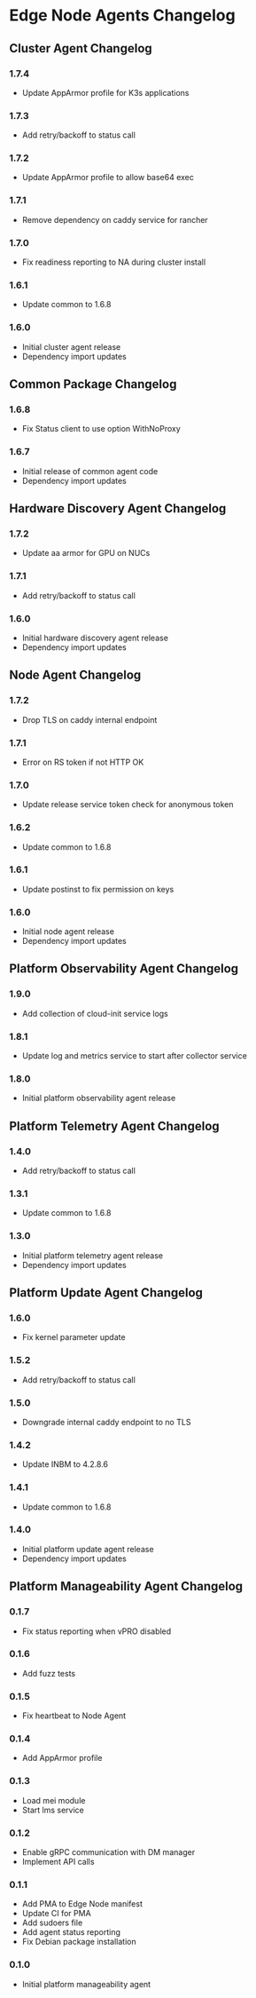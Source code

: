 <!---
  SPDX-FileCopyrightText: (C) 2025 Intel Corporation
  SPDX-License-Identifier: Apache-2.0
-->
# Edge Node Agents Changelog

## Cluster Agent Changelog

### 1.7.4
- Update AppArmor profile for K3s applications

### 1.7.3
- Add retry/backoff to status call

### 1.7.2
- Update AppArmor profile to allow base64 exec

### 1.7.1
- Remove dependency on caddy service for rancher

### 1.7.0
- Fix readiness reporting to NA during cluster install

### 1.6.1
- Update common to 1.6.8

### 1.6.0
- Initial cluster agent release
- Dependency import updates

## Common Package Changelog

### 1.6.8
- Fix Status client to use option WithNoProxy

### 1.6.7
- Initial release of common agent code
- Dependency import updates

## Hardware Discovery Agent Changelog

### 1.7.2
- Update aa armor for GPU on NUCs

### 1.7.1
- Add retry/backoff to status call

### 1.6.0
- Initial hardware discovery agent release
- Dependency import updates

## Node Agent Changelog

### 1.7.2
- Drop TLS on caddy internal endpoint

### 1.7.1
- Error on RS token if not HTTP OK

### 1.7.0
- Update release service token check for anonymous token

### 1.6.2
- Update common to 1.6.8

### 1.6.1
- Update postinst to fix permission on keys

### 1.6.0
- Initial node agent release
- Dependency import updates

## Platform Observability Agent Changelog

### 1.9.0
- Add collection of cloud-init service logs

### 1.8.1
- Update log and metrics service to start after collector service

### 1.8.0
- Initial platform observability agent release

## Platform Telemetry Agent Changelog

### 1.4.0
- Add retry/backoff to status call

### 1.3.1
- Update common to 1.6.8

### 1.3.0
- Initial platform telemetry agent release
- Dependency import updates

## Platform Update Agent Changelog

### 1.6.0
- Fix kernel parameter update

### 1.5.2
- Add retry/backoff to status call

### 1.5.0
- Downgrade internal caddy endpoint to no TLS

### 1.4.2
- Update INBM to 4.2.8.6

### 1.4.1
- Update common to 1.6.8

### 1.4.0
- Initial platform update agent release
- Dependency import updates

## Platform Manageability Agent Changelog

### 0.1.7
- Fix status reporting when vPRO disabled

### 0.1.6
- Add fuzz tests

### 0.1.5
- Fix heartbeat to Node Agent

### 0.1.4
- Add AppArmor profile

### 0.1.3
- Load mei module
- Start lms service

### 0.1.2
- Enable gRPC communication with DM manager
- Implement API calls

### 0.1.1
- Add PMA to Edge Node manifest
- Update CI for PMA
- Add sudoers file
- Add agent status reporting
- Fix Debian package installation

### 0.1.0
- Initial platform manageability agent
